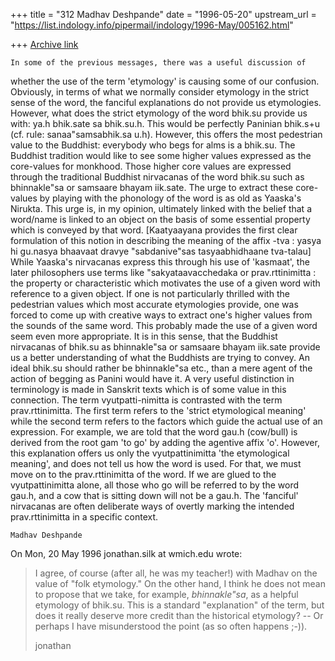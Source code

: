 +++
title = "312 Madhav Deshpande"
date = "1996-05-20"
upstream_url = "https://list.indology.info/pipermail/indology/1996-May/005162.html"

+++
[Archive link](https://list.indology.info/pipermail/indology/1996-May/005162.html)

	In some of the previous messages, there was a useful discussion of
whether the use of the term 'etymology' is causing some of our confusion. 
Obviously, in terms of what we normally consider etymology in the strict
sense of the word, the fanciful explanations do not provide us
etymologies.  However, what does the strict etymology of the word bhik.su
provide us with:  ya.h bhik.sate sa bhik.su.h.  This would be perfectly
Paninian bhik.s+u (cf. rule: sanaa"samsabhik.sa u.h).  However, this
offers the most pedestrian value to the Buddhist: everybody who begs for
alms is a bhik.su.  The Buddhist tradition would like to see some higher
values expressed as the core-values for monkhood.  Those higher core
values are expressed through the traditional Buddhist nirvacanas of the
word bhik.su such as bhinnakle"sa or samsaare bhayam iik.sate.  The urge
to extract these core-values by playing with the phonology of the word is
as old as Yaaska's Nirukta.  This urge is, in my opinion, ultimately
linked with the belief that a word/name is linked to an object on the
basis of some essential property which is conveyed by that word. 
[Kaatyaayana provides the first clear formulation of this notion in
describing the meaning of the affix -tva : yasya hi gu.nasya bhaavaat
dravye "sabdanive"sas tasyaabhidhaane tva-talau] While Yaaska's nirvacanas
express this through his use of 'kasmaat', the later philosophers use
terms like "sakyataavacchedaka or prav.rttinimitta :  the property or
characteristic which motivates the use of a given word with reference to a
given object.  If one is not particularly thrilled with the pedestrian
values which most accurate etymologies provide, one was forced to come up
with creative ways to extract one's higher values from the sounds of the
same word.  This probably made the use of a given word seem even more
appropriate.  It is in this sense, that the Buddhist nirvacanas of bhik.su
as bhinnakle"sa or samsaare bhayam iik.sate provide us a better
understanding of what the Buddhists are trying to convey.  An ideal
bhik.su should rather be bhinnakle"sa etc., than a mere agent of
the action of begging as Panini would have it.
	A very useful distinction in terminology is made in Sanskrit texts
which is of some value in this connection.  The term vyutpatti-nimitta is
contrasted with the term prav.rttinimitta.  The first term refers to the
'strict etymological meaning' while the second term refers to the factors
which guide the actual use of an expression.  For example, we are told
that the word gau.h (cow/bull) is derived from the root gam 'to go' by
adding the agentive affix 'o'.  However, this explanation offers us only
the vyutpattinimitta 'the etymological meaning', and does not tell us how
the word is used.  For that, we must move on to the prav.rttinimitta of
the word.  If we are glued to the vyutpattinimitta alone, all those who go
will be referred to by the word gau.h, and a cow that is sitting down will
not be a gau.h.  The 'fanciful' nirvacanas are often deliberate ways of
overtly marking the intended prav.rttinimitta in a specific context. 

	Madhav Deshpande 

On Mon, 20 May 1996 jonathan.silk at wmich.edu wrote:

> I agree, of course (after all, he was my teacher!) with Madhav on the value
> of "folk etymology."  On the other hand, I think he does not mean to propose
> that we take, for example, _bhinnakle"sa_, as a helpful etymology of bhik.su. 
> This is a standard "explanation" of the term, but does it really deserve more
> credit than the historical etymology?  -- Or perhaps I have misunderstood the
> point (as so often happens ;-)).
> 
> jonathan
> 
> 




